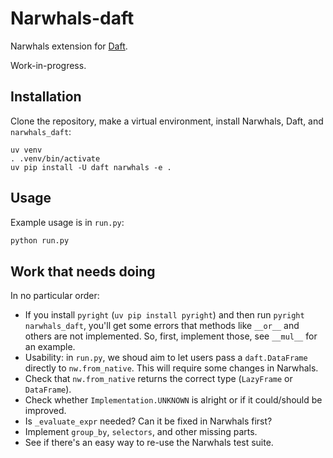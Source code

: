 # Narwhals-daft

Narwhals extension for [Daft](https://github.com/Eventual-Inc/Daft).

Work-in-progress.

## Installation

Clone the repository, make a virtual environment, install Narwhals, Daft, and `narwhals_daft`:

```console
uv venv
. .venv/bin/activate
uv pip install -U daft narwhals -e .
```

## Usage

Example usage is in `run.py`: 

```python
python run.py
```

## Work that needs doing

In no particular order:

- If you install `pyright` (`uv pip install pyright`) and then run `pyright narwhals_daft`, you'll
  get some errors that methods like `__or__` and others are not implemented. So, first, implement
  those, see `__mul__` for an example.
- Usability: in `run.py`, we shoud aim to let users pass a `daft.DataFrame` directly to `nw.from_native`.
  This will require some changes in Narwhals.
- Check that `nw.from_native` returns the correct type (`LazyFrame` or `DataFrame`).
- Check whether `Implementation.UNKNOWN` is alright or if it could/should be improved.
- Is `_evaluate_expr` needed? Can it be fixed in Narwhals first?
- Implement `group_by`, `selectors`, and other missing parts.
- See if there's an easy way to re-use the Narwhals test suite.
